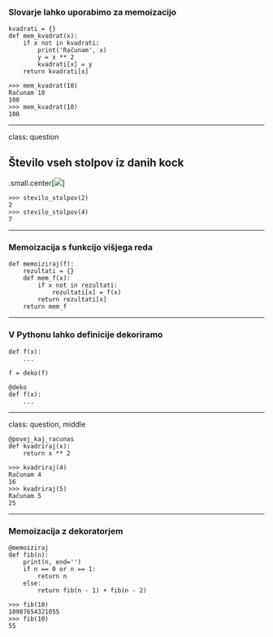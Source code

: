 ### Slovarje lahko uporabimo za **memoizacijo**

```
kvadrati = {}
def mem_kvadrat(x):
    if x not in kvadrati:
        print('Računam', x)
        y = x ** 2
        kvadrati[x] = y
    return kvadrati[x]
```

```
>>> mem_kvadrat(10)
Računam 10
100
>>> mem_kvadrat(10)
100
```

---

class: question

## Število vseh stolpov iz danih kock

.small.center[![](../02-rekurzija/slike/stolpi.png)]

```
>>> stevilo_stolpov(2)
2
>>> stevilo_stolpov(4)
7
```

---

### Memoizacija s **funkcijo višjega reda**

```
def memoiziraj(f):
    rezultati = {}
    def mem_f(x):
        if x not in rezultati:
            rezultati[x] = f(x)
        return rezultati[x]
    return mem_f
```

---

### V Pythonu lahko definicije **dekoriramo**

```
def f(x):
    ...

f = deko(f)
```

```
@deko
def f(x):
    ...
```

---

class: question, middle

```
@povej_kaj_racunas
def kvadriraj(x):
    return x ** 2
```

```
>>> kvadriraj(4)
Računam 4
16
>>> kvadriraj(5)
Računam 5
25
```

---

### Memoizacija z **dekoratorjem**

```
@memoiziraj
def fib(n):
    print(n, end='')
    if n == 0 or n == 1:
        return n
    else:
        return fib(n - 1) + fib(n - 2)
```

```
>>> fib(10)
10987654321055
>>> fib(10)
55
```
